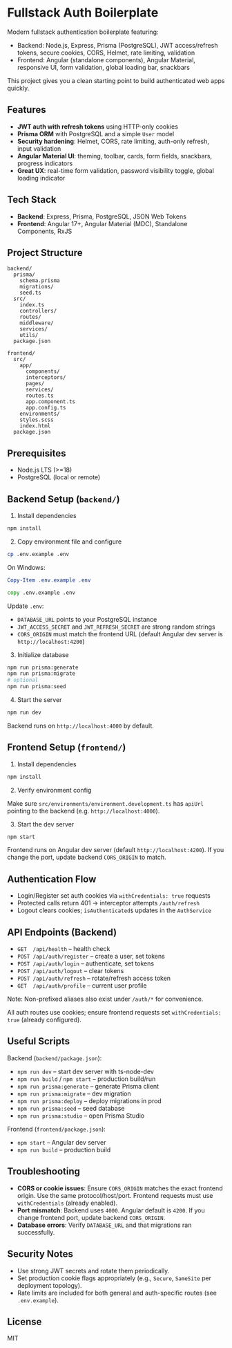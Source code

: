# Fullstack Auth Boilerplate

Modern fullstack authentication boilerplate featuring:

- Backend: Node.js, Express, Prisma (PostgreSQL), JWT access/refresh tokens, secure cookies, CORS, Helmet, rate limiting, validation
- Frontend: Angular (standalone components), Angular Material, responsive UI, form validation, global loading bar, snackbars

This project gives you a clean starting point to build authenticated web apps quickly.

## Features

- __JWT auth with refresh tokens__ using HTTP-only cookies
- __Prisma ORM__ with PostgreSQL and a simple `User` model
- __Security hardening__: Helmet, CORS, rate limiting, auth-only refresh, input validation
- __Angular Material UI__: theming, toolbar, cards, form fields, snackbars, progress indicators
- __Great UX__: real-time form validation, password visibility toggle, global loading indicator

## Tech Stack

- __Backend__: Express, Prisma, PostgreSQL, JSON Web Tokens
- __Frontend__: Angular 17+, Angular Material (MDC), Standalone Components, RxJS

## Project Structure

```
backend/
  prisma/
    schema.prisma
    migrations/
    seed.ts
  src/
    index.ts
    controllers/
    routes/
    middleware/
    services/
    utils/
  package.json

frontend/
  src/
    app/
      components/
      interceptors/
      pages/
      services/
      routes.ts
      app.component.ts
      app.config.ts
    environments/
    styles.scss
    index.html
  package.json
```

## Prerequisites

- Node.js LTS (>=18)
- PostgreSQL (local or remote)

## Backend Setup (`backend/`)

1. Install dependencies

```bash
npm install
```

2. Copy environment file and configure

```bash
cp .env.example .env
```

On Windows:

```powershell
Copy-Item .env.example .env
```

```cmd
copy .env.example .env
```

Update `.env`:

- `DATABASE_URL` points to your PostgreSQL instance
- `JWT_ACCESS_SECRET` and `JWT_REFRESH_SECRET` are strong random strings
- `CORS_ORIGIN` must match the frontend URL (default Angular dev server is `http://localhost:4200`)

3. Initialize database

```bash
npm run prisma:generate
npm run prisma:migrate
# optional
npm run prisma:seed
```

4. Start the server

```bash
npm run dev
```

Backend runs on `http://localhost:4000` by default.

## Frontend Setup (`frontend/`)

1. Install dependencies

```bash
npm install
```

2. Verify environment config

Make sure `src/environments/environment.development.ts` has `apiUrl` pointing to the backend (e.g. `http://localhost:4000`).

3. Start the dev server

```bash
npm start
```

Frontend runs on Angular dev server (default `http://localhost:4200`). If you change the port, update backend `CORS_ORIGIN` to match.

## Authentication Flow

- Login/Register set auth cookies via `withCredentials: true` requests
- Protected calls return 401 -> interceptor attempts `/auth/refresh`
- Logout clears cookies; `isAuthenticated$` updates in the `AuthService`

## API Endpoints (Backend)

- `GET  /api/health` – health check
- `POST /api/auth/register` – create a user, set tokens
- `POST /api/auth/login` – authenticate, set tokens
- `POST /api/auth/logout` – clear tokens
- `POST /api/auth/refresh` – rotate/refresh access token
- `GET  /api/auth/profile` – current user profile

Note: Non-prefixed aliases also exist under `/auth/*` for convenience.

All auth routes use cookies; ensure frontend requests set `withCredentials: true` (already configured).

## Useful Scripts

Backend (`backend/package.json`):

- `npm run dev` – start dev server with ts-node-dev
- `npm run build` / `npm start` – production build/run
- `npm run prisma:generate` – generate Prisma client
- `npm run prisma:migrate` – dev migration
- `npm run prisma:deploy` – deploy migrations in prod
- `npm run prisma:seed` – seed database
- `npm run prisma:studio` – open Prisma Studio

Frontend (`frontend/package.json`):

- `npm start` – Angular dev server
- `npm run build` – production build

## Troubleshooting

- __CORS or cookie issues__: Ensure `CORS_ORIGIN` matches the exact frontend origin. Use the same protocol/host/port. Frontend requests must use `withCredentials` (already enabled).
- __Port mismatch__: Backend uses `4000`. Angular default is `4200`. If you change frontend port, update backend `CORS_ORIGIN`.
- __Database errors__: Verify `DATABASE_URL` and that migrations ran successfully.

## Security Notes

- Use strong JWT secrets and rotate them periodically.
- Set production cookie flags appropriately (e.g., `Secure`, `SameSite` per deployment topology).
- Rate limits are included for both general and auth-specific routes (see `.env.example`).

## License

MIT
